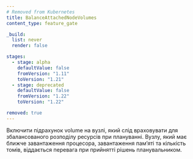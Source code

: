 ```yaml
---
# Removed from Kubernetes
title: BalanceAttachedNodeVolumes
content_type: feature_gate

_build:
  list: never
  render: false

stages:
  - stage: alpha 
    defaultValue: false
    fromVersion: "1.11"
    toVersion: "1.21"
  - stage: deprecated
    defaultValue: false
    fromVersion: "1.22"
    toVersion: "1.22"

removed: true
---
```

Включити підрахунок volume на вузлі, який слід враховувати для збалансованого розподілу ресурсів при плануванні. Вузлу, який має ближче завантаження процесора, завантаження памʼяті та кількість томів, віддається перевага при прийнятті рішень планувальником.

